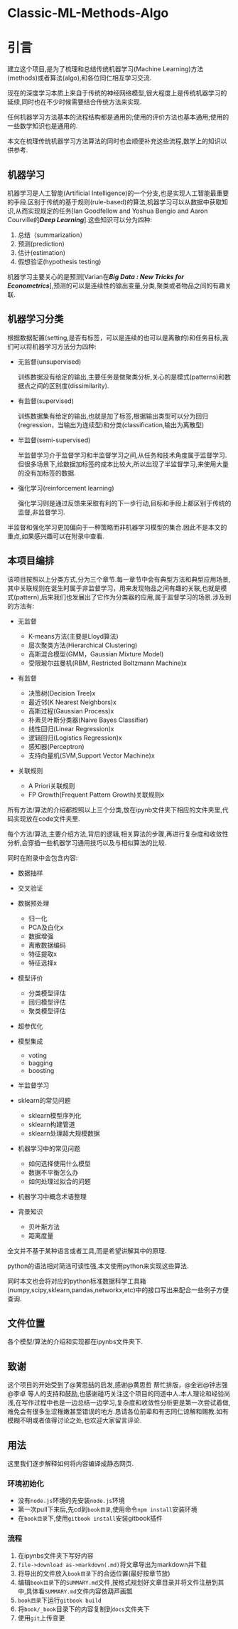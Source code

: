 # Classic-ML-Methods-Algo

# 引言

建立这个项目,是为了梳理和总结传统机器学习(Machine Learning)方法(methods)或者算法(algo),和各位同仁相互学习交流.

现在的深度学习本质上来自于传统的神经网络模型,很大程度上是传统机器学习的延续,同时也在不少时候需要结合传统方法来实现.

任何机器学习方法基本的流程结构都是通用的;使用的评价方法也基本通用;使用的一些数学知识也是通用的.

本文在梳理传统机器学习方法算法的同时也会顺便补充这些流程,数学上的知识以供参考.

## 机器学习

机器学习是人工智能(Artificial Intelligence)的一个分支,也是实现人工智能最重要的手段.区别于传统的基于规则(rule-based)的算法,机器学习可以从数据中获取知识,从而实现规定的任务[Ian Goodfellow and Yoshua Bengio and Aaron Courville的***Deep Learning***].这些知识可以分为四种:

1. 总结（summarization）
2. 预测(prediction)
3. 估计(estimation)
4. 假想验证(hypothesis testing)

机器学习主要关心的是预测[Varian在***Big Data : New Tricks for Econometrics***],预测的可以是连续性的输出变量,分类,聚类或者物品之间的有趣关联.

## 机器学习分类

根据数据配置(setting,是否有标签，可以是连续的也可以是离散的)和任务目标,我们可以将机器学习方法分为四种:

+ 无监督(unsupervised)

    训练数据没有给定的输出,主要任务是做聚类分析,关心的是模式(patterns)和数据点之间的区别度(dissimilarity).

+ 有监督(supervised)

    训练数据集有给定的输出,也就是加了标签,根据输出类型可以分为回归(regression，当输出为连续型)和分类(classification,输出为离散型)
    

+ 半监督(semi-supervised)

    半监督学习介于监督学习和半监督学习之间,从任务和技术角度属于监督学习.但很多场景下,给数据加标签的成本比较大,所以出现了半监督学习,来使用大量的没有加标签的数据.
    
+ 强化学习(reinforcement learning)

    强化学习则是通过反馈来采取有利的下一步行动,目标和手段上都区别于传统的监督,非监督学习.

半监督和强化学习更加偏向于一种策略而非机器学习模型的集合.因此不是本文的重点,如果感兴趣可以在附录中查看.

## 本项目编排

该项目按照以上分类方式,分为三个章节.每一章节中会有典型方法和典型应用场景,其中关联规则在诞生时属于非监督学习，用来发现物品之间有趣的关联,也就是模式(pattern),后来我们也发展出了它作为分类器的应用,属于监督学习的场景.涉及到的方法有:

+ 无监督
    + K-means方法(主要是Lloyd算法)
    + 层次聚类方法(Hierarchical Clustering)
    + 高斯混合模型(GMM，Gaussian Mixture Model)
    + 受限玻尔兹曼机(RBM, Restricted Boltzmann Machine)x
    
+ 有监督
    + 决策树(Decision Tree)x
    + 最近邻(K Nearest Neighbors)x
    + 高斯过程(Gaussian Process)x
    + 朴素贝叶斯分类器(Naive Bayes Classifier)
    + 线性回归(Linear Regression)x
    + 逻辑回归(Logistics Regression)x
    + 感知器(Perceptron)
    + 支持向量机(SVM,Support Vector Machine)x

+ 关联规则
    + A Priori关联规则
    + FP Growth(Frequent Pattern Growth)关联规则x

所有方法/算法的介绍都按照以上三个分类,放在ipynb文件夹下相应的文件夹里,代码实现放在code文件夹里.

每个方法/算法,主要介绍方法,背后的逻辑,相关算法的步骤,再进行复杂度和收敛性分析,会穿插一些机器学习通用技巧以及与相似算法的比较.


同时在附录中会包含内容:

+ 数据抽样

+ 交叉验证

+ 数据预处理
    + 归一化
    + PCA及白化x
    + 数据增强
    + 离散数据编码
    + 特征提取x
    + 特征选择x

+ 模型评价
    + 分类模型评估
    + 回归模型评估
    + 聚类模型评估

+ 超参优化

+ 模型集成
    + voting
    + bagging
    + boosting

+ 半监督学习

+ sklearn的常见问题
    + sklearn模型序列化
    + sklearn构建管道
    + sklearn处理超大规模数据

+ 机器学习中的常见问题
    + 如何选择使用什么模型
    + 数据不平衡怎么办
    + 如何处理过拟合的问题

+ 机器学习中概念术语整理

+ 背景知识
    + 贝叶斯方法
    + 距离度量



全文并不基于某种语言或者工具,而是希望讲解其中的原理.

python的语法相对简洁可读性强,本文使用python来实现这些算法.

同时本文也会将对应的python标准数据科学工具箱(numpy,scipy,sklearn,pandas,networkx,etc)中的接口写出来配合一些例子方便查询.

## 文件位置

各个模型/算法的介绍和实现都在ipynbs文件夹下.

## 致谢

这个项目的开始受到了@黄思喆的启发,感谢@黄思哲 帮忙排版，@金岩@钟志强@李卓 等人的支持和鼓励,也感谢碰巧关注这个项目的同道中人.本人理论和经验尚浅,在写作过程中也是一边总结一边学习,复杂度和收敛性分析更是第一次尝试着做,难免会有很多生涩稚嫩甚至错误的地方.恳请各位前辈和有志同仁谅解和赐教.如有模糊不明或者值得讨论之处,也欢迎大家留言评论.


## 用法

这里我们逐步解释如何将内容编译成静态网页.

### 环境初始化

+ 没有`node.js`环境的先安装`node.js`环境
+ 第一次pull下来后,先cd到`book目录`,使用命令`npm install`安装环境
+ 在`book目录`下,使用`gitbook install`安装gitbook插件

### 流程

1. 在ipynbs文件夹下写好内容
2. `file->download as->markdown(.md)`将文章导出为markdown并下载
3. 将导出的文件放入`book目录`下的合适位置(最好按章节放)
4. 编辑`book目录`下的`SUMMARY.md`文件,按格式规划好文章目录并将文件注册到其中,具体看`SUMMARY.md`文件内容依葫芦画瓢
5. `book目录`下运行`gitbook build`
6. 将`book/_book`目录下的内容复制到`docs`文件夹下
7. 使用`git`上传变更
